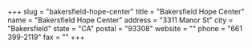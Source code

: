 +++
slug = "bakersfield-hope-center"
title = "Bakersfield Hope Center"
name = "Bakersfield Hope Center"
address = "3311 Manor St"
city = "Bakersfield"
state = "CA"
postal = "93308"
website = ""
phone = "661 399-2119"
fax = ""
+++

